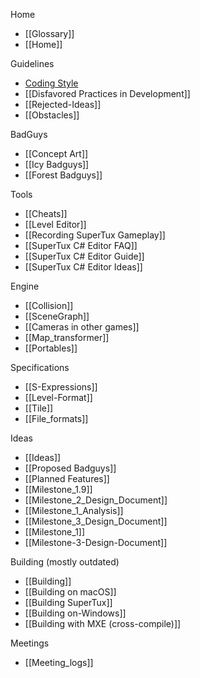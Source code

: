 Home
* [[Glossary]]
* [[Home]]

Guidelines
* [Coding Style](https://github.com/SuperTux/supertux/blob/master/CODINGSTYLE.md)
* [[Disfavored Practices in Development]]
* [[Rejected-Ideas]]
* [[Obstacles]]

BadGuys
* [[Concept Art]]
* [[Icy Badguys]]
* [[Forest Badguys]]

Tools
* [[Cheats]]
* [[Level Editor]]
* [[Recording SuperTux Gameplay]]
* [[SuperTux C# Editor FAQ]]
* [[SuperTux C# Editor Guide]]
* [[SuperTux C# Editor Ideas]]

Engine
* [[Collision]]
* [[SceneGraph]]
* [[Cameras in other games]]
* [[Map_transformer]]
* [[Portables]]

Specifications
* [[S-Expressions]]
* [[Level-Format]]
* [[Tile]]
* [[File_formats]]

Ideas

* [[Ideas]]
* [[Proposed Badguys]]
* [[Planned Features]]
* [[Milestone_1.9]]
* [[Milestone_2_Design_Document]]
* [[Milestone_1_Analysis]]
* [[Milestone_3_Design_Document]]
* [[Milestone_1]]
* [[Milestone-3-Design-Document]]

Building (mostly outdated)

* [[Building]]
* [[Building on macOS]]
* [[Building SuperTux]]
* [[Building on-Windows]]
* [[Building with MXE (cross-compile)]]

Meetings

* [[Meeting_logs]]
